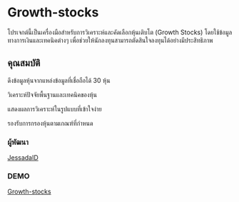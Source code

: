 # Growth-stocks
โปรเจกต์นี้เป็นเครื่องมือสำหรับการวิเคราะห์และคัดเลือกหุ้นเติบโต (Growth Stocks) โดยใช้ข้อมูลทางการเงินและเทคนิคต่างๆ เพื่อช่วยให้นักลงทุนสามารถตัดสินใจลงทุนได้อย่างมีประสิทธิภาพ

## คุณสมบัติ
ดึงข้อมูลหุ้นจากแหล่งข้อมูลที่เชื่อถือได้ 30 หุ้น

  วิเคราะห์ปัจจัยพื้นฐานและเทคนิคของหุ้น
  
  แสดงผลการวิเคราะห์ในรูปแบบที่เข้าใจง่าย
  
  รองรับการกรองหุ้นตามเกณฑ์ที่กำหนด

### ผู้พัฒนา
[JessadaID](https://github.com/JessadaID)

### DEMO
[Growth-stocks]()
